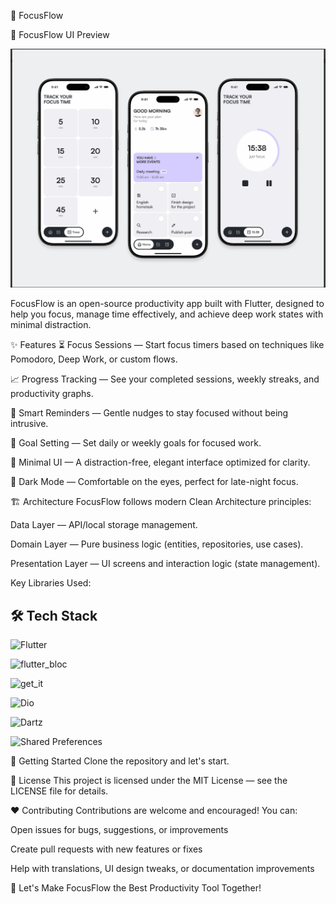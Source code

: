 🧠 FocusFlow

📸 FocusFlow UI Preview 

![FocusFlow Preview](home.png)



FocusFlow is an open-source productivity app built with Flutter, designed to help you focus, manage time effectively, and achieve deep work states with minimal distraction.

✨ Features
⏳ Focus Sessions — Start focus timers based on techniques like Pomodoro, Deep Work, or custom flows.

📈 Progress Tracking — See your completed sessions, weekly streaks, and productivity graphs.

🔔 Smart Reminders — Gentle nudges to stay focused without being intrusive.

🎯 Goal Setting — Set daily or weekly goals for focused work.

🎨 Minimal UI — A distraction-free, elegant interface optimized for clarity.

🌙 Dark Mode — Comfortable on the eyes, perfect for late-night focus.

🏗️ Architecture
FocusFlow follows modern Clean Architecture principles:

Data Layer — API/local storage management.

Domain Layer — Pure business logic (entities, repositories, use cases).

Presentation Layer — UI screens and interaction logic (state management).

Key Libraries Used:

## 🛠️ Tech Stack  

![Flutter](https://img.shields.io/badge/Flutter-02569B?style=for-the-badge&logo=flutter&logoColor=white)  

![flutter_bloc](https://img.shields.io/badge/flutter__bloc-1375BC?style=for-the-badge&logo=flutter&logoColor=white)  

![get_it](https://img.shields.io/badge/get__it-0175C2?style=for-the-badge&logo=dart&logoColor=white)  

![Dio](https://img.shields.io/badge/Dio-FF6B6B?style=for-the-badge&logo=axios&logoColor=white)  

![Dartz](https://img.shields.io/badge/Dartz-4CAF50?style=for-the-badge&logo=dart&logoColor=white)  

![Shared Preferences](https://img.shields.io/badge/Shared%20Preferences-FF9800?style=for-the-badge&logo=googlechrome&logoColor=white)  


🚀 Getting Started
Clone the repository and let's start.

📄 License
This project is licensed under the MIT License — see the LICENSE file for details.

❤️ Contributing
Contributions are welcome and encouraged!
You can:

Open issues for bugs, suggestions, or improvements

Create pull requests with new features or fixes

Help with translations, UI design tweaks, or documentation improvements


🚀 Let's Make FocusFlow the Best Productivity Tool Together!
